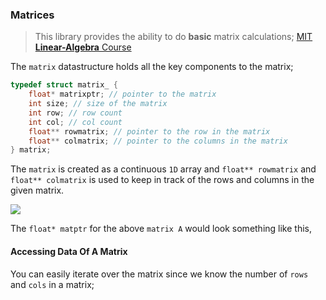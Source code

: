 ### Matrices

> This library provides the ability to do **basic** matrix calculations; [MIT **Linear-Algebra** Course](https://ocw.mit.edu/courses/res-18-010-a-2020-vision-of-linear-algebra-spring-2020/)


The `matrix` datastructure holds all the key components to the matrix;

```c
typedef struct matrix_ {
	float* matrixptr; // pointer to the matrix
	int size; // size of the matrix
	int row; // row count
	int col; // col count
	float** rowmatrix; // pointer to the row in the matrix
	float** colmatrix; // pointer to the columns in the matrix
} matrix;
```

The `matrix` is created as a continuous `1D` array and `float** rowmatrix` and `float** colmatrix` is used
to keep in track of the rows and columns in the given matrix.

<img style="align:center;" src="https://latex.codecogs.com/png.image?%5Cdpi%7B110%7DA%20=%20%5Cbegin%7Bbmatrix%7D1%20&%202%20&%203%20%5C%5C4%20&%205%20&%206%20%5C%5C7%20&%208%20&%209%20%5C%5C%5Cend%7Bbmatrix%7D">

The `float* matptr` for the above `matrix A` would look something like this,



#### Accessing Data Of A Matrix

You can easily iterate over the matrix since we know the number of `rows` and `cols` in a matrix;

```c
```
